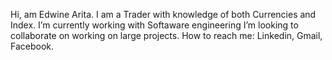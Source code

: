 Hi, am Edwine Arita. I am a Trader with knowledge of both Currencies and Index.
I’m currently working with Softaware engineering
I’m looking to collaborate on working on large projects.
How to reach me: Linkedin, Gmail, Facebook.
